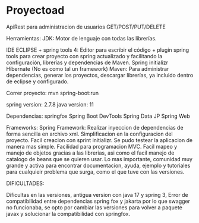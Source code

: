 # Proyectoad
ApiRest para administracion de usuarios
GET/POST/PUT/DELETE



Herramientas:
JDK: Motor de lenguaje con todas las librerías.


IDE ECLIPSE + spring tools 4: Editor para escribir el código + plugin spring tools para crear proyecto con spring actualizado y 
facilitando la configuración, librerías y dependencias de Maven.
Spring initializr
Hibernate (No es como tal un framework)
Maven: Para administrar dependencias, generar los proyectos, descargar librerías, ya incluido dentro de eclipse y configurado.

Correr proyecto: mvn spring-boot:run

spring version: 2.7.8
java version: 11

Dependencias: 
springfox
Spring Boot DevTools 
Spring Data JP
Spring Web

Frameworks:
Spring Framework:
Realizar inyeccion de dependencias de forma sencilla en archivo xml.
Simplificacion en la configuracion del proyecto.
Facil creacion con sprint initializr.
Se pudo testear la aplicacion de manera mas simple.
Facilidad para programacion MVC.
Facil mapeo y manejo de objetos gracias a las librerias, asi como el facil manejo de catalogo de beans que se quieren usar.
Lo mas importante, comunidad muy grande y activa para encontrar documentacion, ayuda, ejemplo y tutoriales para cualquieir problema que surga, como el que tuve con las versiones.


DIFICULTADES:

Dificultas en las versiones, antigua version con java 17 y spring 3, Error de compatibilidad entre dependencias spring fox y jakarta por lo que swagger no funcionaba,
se opto por cambiar las versiones para volver a paquete javax y solucionar la compatibilidad con springfox.
